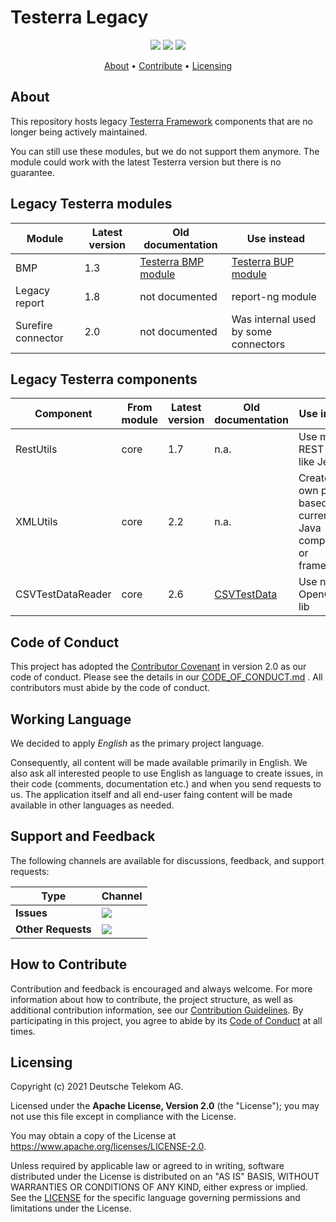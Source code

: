 # Testerra Legacy

<p align="center">
    <a href="/../../commits/" title="Last Commit"><img src="https://img.shields.io/github/last-commit/telekom/testerra-legacy?style=flat"></a>
    <a href="/../../issues" title="Open Issues"><img src="https://img.shields.io/github/issues/telekom/testerra-legacy?style=flat"></a>
    <a href="./LICENSE" title="License"><img src="https://img.shields.io/badge/License-Apache%202.0-green.svg?style=flat"></a>
</p>

<p align="center">
  <a href="#about">About</a> •
  <a href="#how-to-contribute">Contribute</a> •
  <a href="#licensing">Licensing</a>
</p>

## About

This repository hosts legacy [Testerra Framework](https://github.com/telekom/testerra) components that are no longer being actively maintained.

You can still use these modules, but we do not support them anymore. The module could work with the latest Testerra version but there is no guarantee.

## Legacy Testerra modules

| Module             | Latest version | Old documentation     | Use instead                          |
|--------------------|----------------|-----------------------|--------------------------------------|
| BMP                | 1.3            | [Testerra BMP module] | [Testerra BUP module]                |
| Legacy report      | 1.8            | not documented        | report-ng module                     |
| Surefire connector | 2.0            | not documented        | Was internal used by some connectors |

[Testerra BMP module]: https://docs.testerra.io/testerra/1.3/index.html#_browser_mob_proxy_deprecated
[Testerra BUP module]: https://docs.testerra.io/testerra/stable/index.html#_browserup_proxy

## Legacy Testerra components
| Component         | From module | Latest version | Old documentation | Use instead                                                           |
|-------------------|-------------|----------------|-------------------|-----------------------------------------------------------------------|
| RestUtils         | core        | 1.7            | n.a.              | Use modern REST api like Jersey                                       |    
| XMLUtils          | core        | 2.2            | n.a.              | Create your own parser based on current Java components or frameworks |
| CSVTestDataReader | core        | 2.6            | [CSVTestData]     | Use native OpenCSV lib                                                | 

[CSVTestData]: https://docs.testerra.io/testerra/2.6/index.html#_csv_reader_deprecated

## Code of Conduct

This project has adopted the [Contributor Covenant](https://www.contributor-covenant.org/) in version 2.0 as our code of conduct. Please see the details in our [CODE_OF_CONDUCT.md](CODE_OF_CONDUCT.md)
. All contributors must abide by the code of conduct.

## Working Language

We decided to apply _English_ as the primary project language.

Consequently, all content will be made available primarily in English. We also ask all interested people to use English as language to create issues, in their code (comments, documentation etc.) and
when you send requests to us. The application itself and all end-user faing content will be made available in other languages as needed.

## Support and Feedback

The following channels are available for discussions, feedback, and support requests:

| Type                     | Channel                                                |
| ------------------------ | ------------------------------------------------------ |
| **Issues**   | <a href="/../../issues/new/choose" title="Issues"><img src="https://img.shields.io/github/issues/telekom/testerra-legacy?style=flat"></a> |
| **Other Requests**    | <a href="mailto:testerra@t-systems-mms.com" title="Email us"><img src="https://img.shields.io/badge/email-Testerra%20team-green?logo=mail.ru&style=flat-square&logoColor=white"></a>   |

## How to Contribute

Contribution and feedback is encouraged and always welcome. For more information about how to contribute, the project structure, as well as additional contribution information, see
our [Contribution Guidelines](./CONTRIBUTING.md). By participating in this project, you agree to abide by its [Code of Conduct](./CODE_OF_CONDUCT.md) at all times.

## Licensing

Copyright (c) 2021 Deutsche Telekom AG.

Licensed under the **Apache License, Version 2.0** (the "License"); you may not use this file except in compliance with the License.

You may obtain a copy of the License at https://www.apache.org/licenses/LICENSE-2.0.

Unless required by applicable law or agreed to in writing, software distributed under the License is distributed on an "AS IS" BASIS, WITHOUT WARRANTIES OR CONDITIONS OF ANY KIND, either express or
implied. See the [LICENSE](./LICENSE) for the specific language governing permissions and limitations under the License.
